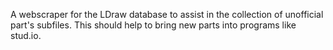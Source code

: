 A webscraper for the LDraw database to assist in the collection of unofficial part's subfiles. This should help to bring new parts into programs like stud.io.
